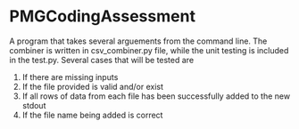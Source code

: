 # PMGCodingAssessment

A program that takes several arguements from the command line. The combiner is written in csv_combiner.py file, while the unit testing is included in the test.py. Several cases that will be tested are
<ol>
  <li>If there are missing inputs</li>
  <li>If the file provided is valid and/or exist</li>
  <li>If all rows of data from each file has been successfully added to the new stdout</li>
  <li>If the file name being added is correct</li>
</ol>
